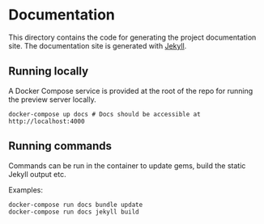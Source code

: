 # Documentation

This directory contains the code for generating the project documentation site. The documentation site is generated with [Jekyll](https://jekyllrb.com/).

## Running locally

A Docker Compose service is provided at the root of the repo for running the preview server locally.

```
docker-compose up docs # Docs should be accessible at http://localhost:4000
```

## Running commands

Commands can be run in the container to update gems, build the static Jekyll output etc.

Examples:
```
docker-compose run docs bundle update
docker-compose run docs jekyll build
```
